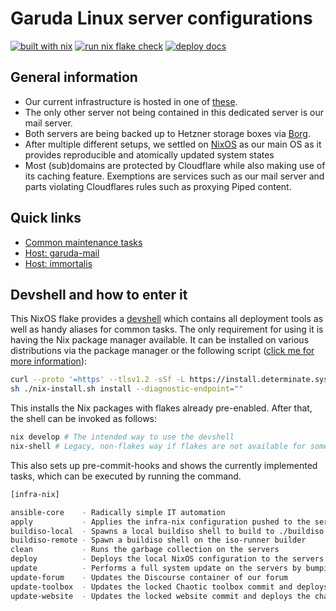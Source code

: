 # Garuda Linux server configurations

[![built with nix](https://img.shields.io/static/v1?logo=nixos&logoColor=white&label=&message=Built%20with%20Nix&color=41439a)](https://builtwithnix.org) [![run nix flake check](https://github.com/garuda-linux/infrastructure-nix/actions/workflows/flake_check.yml/badge.svg?branch=main)](https://github.com/garuda-linux/infrastructure-nix/actions/workflows/flake_check.yml) [![deploy docs](https://github.com/garuda-linux/infrastructure-nix/actions/workflows/pages.yml/badge.svg)](https://github.com/garuda-linux/infrastructure-nix/actions/workflows/pages.yml)

## General information

- Our current infrastructure is hosted in one of [these](https://www.hetzner.com/dedicated-rootserver/ax102).
- The only other server not being contained in this dedicated server is our mail server.
- Both servers are being backed up to Hetzner storage boxes via [Borg](https://www.borgbackup.org/).
- After multiple different setups, we settled on [NixOS](https://nixos.org/) as our main OS as it provides reproducible and atomically updated system states
- Most (sub)domains are protected by Cloudflare while also making use of its caching feature. Exemptions are services such as our mail server and parts violating Cloudflares rules such as proxying Piped content.

## Quick links

- [Common maintenance tasks](./hosts/common.md)
- [Host: garuda-mail](./hosts/garuda-mail.md)
- [Host: immortalis](./hosts/immortalis.md)

## Devshell and how to enter it

This NixOS flake provides a [devshell](https://github.com/numtide/devshell) which contains all deployment tools as well as handy aliases for common tasks.
The only requirement for using it is having the Nix package manager available. It can be installed on various distributions via the package manager or the following script ([click me for more information](https://zero-to-nix.com/start/install)):

```sh
curl --proto '=https' --tlsv1.2 -sSf -L https://install.determinate.systems/nix -o nix-install.sh # Check its content afterwards
sh ./nix-install.sh install --diagnostic-endpoint=""
```

This installs the Nix packages with flakes already pre-enabled. After that, the shell can be invoked as follows:

```sh
nix develop # The intended way to use the devshell
nix-shell # Legacy, non-flakes way if flakes are not available for some reason
```

This also sets up pre-commit-hooks and shows the currently implemented tasks, which can be executed by running the command.

```sh
[infra-nix]

ansible-core    - Radically simple IT automation
apply           - Applies the infra-nix configuration pushed to the servers
buildiso-local  - Spawns a local buildiso shell to build to ./buildiso (needs Docker)
buildiso-remote - Spawn a buildiso shell on the iso-runner builder
clean           - Runs the garbage collection on the servers
deploy          - Deploys the local NixOS configuration to the servers
update          - Performs a full system update on the servers by bumping flake lock
update-forum    - Updates the Discourse container of our forum
update-toolbox  - Updates the locked Chaotic toolbox commit and deploys the changes
update-website  - Updates the locked website commit and deploys the changes
```
